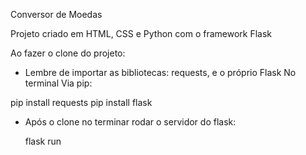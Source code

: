 Conversor de Moedas

Projeto criado em HTML, CSS e Python com o framework Flask

Ao fazer o clone do projeto:

- Lembre de importar as bibliotecas: requests, e o próprio Flask
No terminal Via pip:

pip install requests
pip install flask

- Após o clone no terminar rodar o servidor do flask:

  flask run

